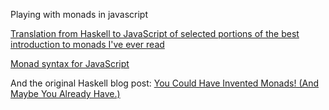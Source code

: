 Playing with monads in javascript

[Translation from Haskell to JavaScript of selected portions of the best introduction to monads I've ever read](https://blog.jcoglan.com/2011/03/05/translation-from-haskell-to-javascript-of-selected-portions-of-the-best-introduction-to-monads-ive-ever-read/)

[Monad syntax for JavaScript](https://blog.jcoglan.com/2011/03/06/monad-syntax-for-javascript/)

And the original Haskell blog post: 
[You Could Have Invented Monads! (And Maybe You Already Have.)](http://blog.sigfpe.com/2006/08/you-could-have-invented-monads-and.html)
